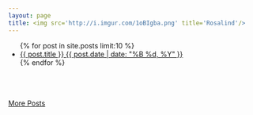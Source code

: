```yaml
---
layout: page
title: <img src='http://i.imgur.com/1oBIgba.png' title='Rosalind'/>
---
```

<ul class="post-list"> <!--<ul>无序列表,并调用一个post-list的css样式。-->
{% for post in site.posts limit:10 %} 
  <li> <!--列表标签 -->
  	<article> <!--<article> 标签规定独立的自包含内容。 -->
  		<a href="{{ site.url }}{{ post.url }}"> <!--<a href="">创建超链接</a> -->
  			{{ post.title }} 
  			<span class="entry-date">
  				<time datetime="{{ post.date | date_to_xmlschema }}">
  					{{ post.date | date: "%B %d, %Y" }}
  				</time>
  			</span>
  		</a>
  	</article>
  </li>
{% endfor %}
</ul>
<br/>
<br/>
<br/>
<a markdown="0" href="/post/" class="btn">
    More Posts
</a>